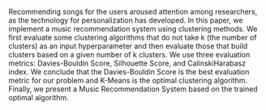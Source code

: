 Recommending songs for the users aroused attention among researchers, as the technology for personalization has developed. In this paper, we implement a music recommendation system using clustering methods. We first evaluate some clustering algorithms that do not take k (the number of clusters) as an input hyperparameter and then evaluate those that build clusters based on a given number of k clusters. We use three evaluation metrics: Davies-Bouldin Score, Silhouette Score, and CalinskiHarabasz index. We conclude that the Davies-Bouldin Score is the best evaluation
metric for our problem and K-Means is the optimal clustering algorithm. Finally, we present a Music Recommendation System based on the trained optimal algorithm.

